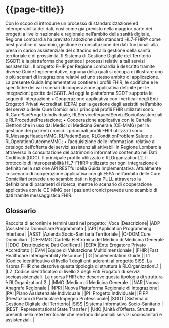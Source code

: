 # {{page-title}}

Con lo scopo di introdurre un processo di standardizzazione ed interoperabilità dei dati, così come già previsto nella maggior parte dei progetti a livello nazionale e regionale nell’ambito della sanità digitale, Regione Lombardia ha previsto l’adozione  dello standard HL7-FHIR® come best practice di scambio, gestione e consultazione dei dati funzionali alla presa in carico assistenziale del cittadino ed alla gestione della sanità territoriale e di prossimità. Il Sistema di Gestione Digitale del Territorio (SGDT) è la piattaforma che gestisce i processi relativi a tali servizi assistenziali. 
Il progetto FHIR per Regione Lombardia è descritto tramite diverse Guide Implementative, ognuna della quali si occupa di illustrare uno o più scenari di integrazione relativi ad uno stesso ambito di applicazione. La presente Guida Implementativa contiene i profili FHIR, le codifiche e le specifiche dei vari scenari di cooperazione applicativa definite per le integrazioni gestite dal SGDT.
Ad oggi la piattaforma SGDT supporta le seguenti integrazioni:
•	Cooperazione applicativa con i verticali degli Enti Erogatori Privati Accreditati (EEPA) per la gestione degli assistiti nell’ambito del servizio delle Cure Domiciliari. I principali profili FHIR utilizzati sono: RLCarePlanProgettoIndividuale, RLServiceRequestServiziSocioAssistenziali e RLProcedurePrestazione;
•	Cooperazione applicativa con le Cartelle Elettroniche in uso dai Medici di Medicina Generale (CE-MMG) per la gestione dei pazienti cronici. I principali profili FHIR utilizzati sono: RLMessageHeaderMMG, RLPatientBase, RLConditionProblemiSalute e RLOperationOutcomeMMG;
•	l’acquisizione delle informazioni relative al catalogo dell’offerta dei servizi assistenziali attivabili in Regione Lombardia attraverso la consultazione del patrimonio informativo contenuto nei  Dati Codificati (DDC). Il principale profilo utilizzato è RLOrganizationL2.
Il protocollo di interoperabilità HL7-FHIR® utilizzato per ogni integrazione è definito nella sezione API RESTful della Guida Implementativa. Attualmente lo scenario di cooperazione applicativa con gli EEPA nell’ambito delle Cure Domiciliari prevede uno scambio dati in logica PULL attraverso la definizione di parametri di ricerca, mentre lo scenario di cooperazione applicativa con le CE-MMG per i pazienti cronici prevede uno scambio di dati tramite messaggistica FHIR.


## Glossario
Raccolta di acronimi e termini usati nel progetto:
|Voce |Descrizione|
|ADP  |Assistenza Domiciliare Programmata |
|API  |Application Programming Interface  |
|ASST |Azienda Socio-Sanitaria Territoriale    |
|C-DOM|Cure Domiciliari    |
|CE-MMG    |Cartella Elettronica del Medico di Medicina Generale   |
|DDC  |Distribuzione Dati Codificati |
|EEPA |Ente Erogatore Privato Accreditato |
|EVM  |Equipe di Valutazione   Multidimensionale    |
|FHIR |Fast Healthcare Interoperability Resource    |
|IG   |Implementation   Guide   |
|L1   |Codice   identificativo di livello 1 degli enti aderenti al progetto SISS. La risorsa   FHIR che descrive questa tipologia di struttura è RLOrganizationL1 |
|L2   |Codice   identificativo di livello 2 degli Enti Erogatori di servizi   socioassistenziali. La risorsa FHIR che descrive questa tipologia di   struttura è RLOrganizationL2.    |
|MMG  |Medico di   Medicina Generale |
|NAR  |Nuova   Anagrafe Regionale    |
|NPRI |Nuova   Piattaforma Regionale di Integrazione|
|PAI  |Piano   Assistenziale Individuale  |
|PI   |Progetto Individuale|
|PIPP |Prestazioni di Particolare Impegno   Professionale|
|SGDT |Sistema di   Gestione Digitale del Territorio|
|SISS |Sistema   Informativo Socio-Sanitario   |
|REST |Representational   State Transfer  |
|UdO  |Unità d’Offerta. Strutture   presenti nella rete territoriale che rendono disponibili servizi   sociosanitari e assistenziali.    |